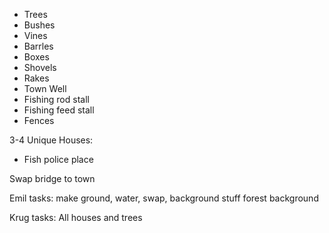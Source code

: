 
- Trees
- Bushes
- Vines
- Barrles
- Boxes
- Shovels
- Rakes
- Town Well
- Fishing rod stall
- Fishing feed stall
- Fences

3-4 Unique Houses:
-  Fish police place

Swap bridge to town

Emil tasks:
make ground, water, swap, background stuff
forest background

Krug tasks:
All houses and trees